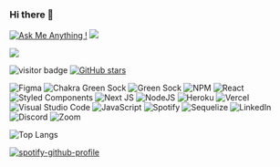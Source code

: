 ### Hi there 👋

<!--
**FredBros/FredBros** is a ✨ _special_ ✨ repository because its `README.md` (this file) appears on your GitHub profile.

https://github.com/rzashakeri/beautify-github-profile

Here are some ideas to get you started:

- 🔭 I’m currently working on ...
- 🌱 I’m currently learning ...
- 👯 I’m looking to collaborate on ...
- 🤔 I’m looking for help with ...
- 💬 Ask me about ...
- 📫 How to reach me: ...
- 😄 Pronouns: ...
- ⚡ Fun fact: ...
-->

[![Ask Me Anything !](https://img.shields.io/badge/Ask%20me-anything-1abc9c.svg)](https://my-portfolio-blog-oewsj9wj3-fredbros.vercel.app/blog/contact)
![](https://komarev.com/ghpvc/?username=FredBros&color=orange)

![](https://dcbadge.vercel.app/api/shield/128941820725035009)

![visitor badge](https://visitor-badge.glitch.me/badge?page_id=FredBros.visitor-badge)
[![GitHub stars](https://img.shields.io/github/stars/FredBros/FredBros.svg?style=social&label=Star&maxAge=2592000)](https://GitHub.com/FredBros/FredBros/)

![Figma](https://img.shields.io/badge/figma-%23F24E1E.svg?style=for-the-badge&logo=figma&logoColor=white)
![Chakra](https://img.shields.io/badge/chakra-%234ED1C5.svg?style=for-the-badge&logo=chakraui&logoColor=white)
Green Sock	![Green Sock](https://img.shields.io/badge/green%20sock-88CE02?style=for-the-badge&logo=greensock&logoColor=white)
![NPM](https://img.shields.io/badge/NPM-%23000000.svg?style=for-the-badge&logo=npm&logoColor=white)
![React](https://img.shields.io/badge/react-%2320232a.svg?style=for-the-badge&logo=react&logoColor=%2361DAFB)
![Styled Components](https://img.shields.io/badge/styled--components-DB7093?style=for-the-badge&logo=styled-components&logoColor=white)
![Next JS](https://img.shields.io/badge/Next-black?style=for-the-badge&logo=next.js&logoColor=white)
![NodeJS](https://img.shields.io/badge/node.js-6DA55F?style=for-the-badge&logo=node.js&logoColor=white)
![Heroku](https://img.shields.io/badge/heroku-%23430098.svg?style=for-the-badge&logo=heroku&logoColor=white)
![Vercel](https://img.shields.io/badge/vercel-%23000000.svg?style=for-the-badge&logo=vercel&logoColor=white)
![Visual Studio Code](https://img.shields.io/badge/Visual%20Studio%20Code-0078d7.svg?style=for-the-badge&logo=visual-studio-code&logoColor=white)
![JavaScript](https://img.shields.io/badge/javascript-%23323330.svg?style=for-the-badge&logo=javascript&logoColor=%23F7DF1E)
![Spotify](https://img.shields.io/badge/Spotify-1ED760?style=for-the-badge&logo=spotify&logoColor=white)
![Sequelize](https://img.shields.io/badge/Sequelize-52B0E7?style=for-the-badge&logo=Sequelize&logoColor=white)
![LinkedIn](https://img.shields.io/badge/linkedin-%230077B5.svg?style=for-the-badge&logo=linkedin&logoColor=white)
![Discord](https://img.shields.io/badge/Discord-%237289DA.svg?style=for-the-badge&logo=discord&logoColor=white)
![Zoom](https://img.shields.io/badge/Zoom-2D8CFF?style=for-the-badge&logo=zoom&logoColor=white)


![Top Langs](https://github-readme-stats.vercel.app/api/top-langs/?username=FredBros&layout=compact)



<!-- TODO-IST:START -->
<!-- TODO-IST:END -->



<!--START_SECTION:activity-->
<!--END_SECTION:activity-->

[![spotify-github-profile](https://spotify-github-profile.vercel.app/api/view?uid=21tip4ccxgl7my5o2hkojwfta&cover_image=true&theme=natemoo-re&show_offline=false&bar_color=53b14f&bar_color_cover=false)](https://spotify-github-profile.vercel.app/api/view?uid=21tip4ccxgl7my5o2hkojwfta&redirect=true)
